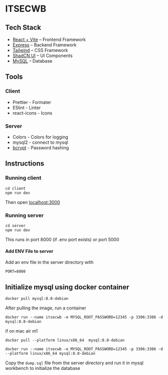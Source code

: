 # ITSECWB

## Tech Stack

- [React + Vite](https://vitejs.dev) – Frontend Framework
- [Express](https://expressjs.com) – Backend Framework
- [Tailwind](https://tailwindcss.com/) – CSS Framework
- [ShadCN UI](https://ui.shadcn.com/) – UI Components
- [MySQL](https://www.mysql.com) – Database

## Tools

### Client

- Prettier - Formater
- ESlint - Linter
- react-icons - Icons

### Server

- Colors - Colors for logging
- mysql2 - connect to mysql
- [bcrypt](https://github.com/kelektiv/node.bcrypt.js#readme) - Password hashing

## Instructions

### Running client

```
cd client
npm run dev
```

Then open [localhost:3000](http://localhost:3000)

### Running server

```
cd server
npm run dev
```

This runs in port 8000 (if .env port exists) or port 5000

#### Add ENV File to server

Add an env file in the server directory with

```
PORT=8000
```

## Initialize mysql using docker container

```
docker pull mysql:8.0-debian
```

After pulling the image, run a container

```
docker run --name itsecwb -e MYSQL_ROOT_PASSWORD=12345 -p 3306:3306 -d mysql:8.0-debian
```

if on mac air m1

```
docker pull --platform linux/x86_64  mysql:8.0-debian
```

```
docker run --name itsecwb -e MYSQL_ROOT_PASSWORD=12345 -p 3306:3306 -d --platform linux/x86_64 mysql:8.0-debian
```

Copy the `dump.sql` file from the server directory and run it in mysql workbench to initialize the database
